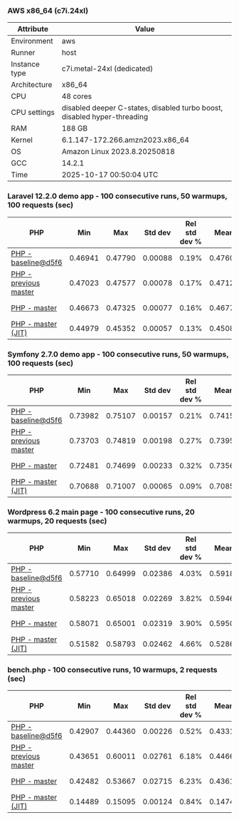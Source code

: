 ### AWS x86_64 (c7i.24xl)

|  Attribute    |     Value      |
|---------------|----------------|
| Environment   |aws|
| Runner        |host|
| Instance type |c7i.metal-24xl (dedicated)|
| Architecture  |x86_64
| CPU           |48 cores|
| CPU settings  |disabled deeper C-states, disabled turbo boost, disabled hyper-threading|
| RAM           |188 GB|
| Kernel        |6.1.147-172.266.amzn2023.x86_64|
| OS            |Amazon Linux 2023.8.20250818|
| GCC           |14.2.1|
| Time          |2025-10-17 00:50:04 UTC|

### Laravel 12.2.0 demo app - 100 consecutive runs, 50 warmups, 100 requests (sec)

|     PHP     |     Min     |     Max     |    Std dev   | Rel std dev % |  Mean  | Mean diff % |   Median   | Median diff % |   Skew  | P-value |  Instr count  |     Memory    |
|-------------|-------------|-------------|--------------|---------------|--------|-------------|------------|---------------|---------|---------|---------------|---------------|
|[PHP - baseline@d5f6](https://github.com/php/php-src/commit/d5f6e56610)|0.46941|0.47790|0.00088|0.19%|0.47607|0.00%|0.47603|0.00%|-4.107|0.999|180944211|43.67 MB|
|[PHP - previous master](https://github.com/php/php-src/commit/264d650117)|0.47023|0.47577|0.00078|0.17%|0.47129|-1.00%|0.47112|-1.03%|2.665|0.000|176332425|44.25 MB|
|[PHP - master](https://github.com/php/php-src/commit/009cf303f9)|0.46673|0.47325|0.00077|0.16%|0.46772|-1.75%|0.46754|-1.78%|3.965|0.000|176405211|44.25 MB|
|[PHP - master (JIT)](https://github.com/php/php-src/commit/009cf303f9)|0.44979|0.45352|0.00057|0.13%|0.45084|-5.30%|0.45080|-5.30%|1.421|0.000|147869509|53.39 MB|

### Symfony 2.7.0 demo app - 100 consecutive runs, 50 warmups, 100 requests (sec)

|     PHP     |     Min     |     Max     |    Std dev   | Rel std dev % |  Mean  | Mean diff % |   Median   | Median diff % |   Skew  | P-value |  Instr count  |     Memory    |
|-------------|-------------|-------------|--------------|---------------|--------|-------------|------------|---------------|---------|---------|---------------|---------------|
|[PHP - baseline@d5f6](https://github.com/php/php-src/commit/d5f6e56610)|0.73982|0.75107|0.00157|0.21%|0.74159|0.00%|0.74129|0.00%|4.413|0.999|291621384|40.28 MB|
|[PHP - previous master](https://github.com/php/php-src/commit/264d650117)|0.73703|0.74819|0.00198|0.27%|0.73951|-0.28%|0.73897|-0.31%|2.248|0.000|287318724|40.48 MB|
|[PHP - master](https://github.com/php/php-src/commit/009cf303f9)|0.72481|0.74699|0.00233|0.32%|0.73568|-0.80%|0.73514|-0.83%|1.000|0.000|287318816|40.51 MB|
|[PHP - master (JIT)](https://github.com/php/php-src/commit/009cf303f9)|0.70688|0.71007|0.00065|0.09%|0.70853|-4.46%|0.70845|-4.43%|0.300|0.000|267681724|47.79 MB|

### Wordpress 6.2 main page - 100 consecutive runs, 20 warmups, 20 requests (sec)

|     PHP     |     Min     |     Max     |    Std dev   | Rel std dev % |  Mean  | Mean diff % |   Median   | Median diff % |   Skew  | P-value |  Instr count  |     Memory    |
|-------------|-------------|-------------|--------------|---------------|--------|-------------|------------|---------------|---------|---------|---------------|---------------|
|[PHP - baseline@d5f6](https://github.com/php/php-src/commit/d5f6e56610)|0.57710|0.64999|0.02386|4.03%|0.59187|0.00%|0.58177|0.00%|1.883|0.999|1123343805|43.80 MB|
|[PHP - previous master](https://github.com/php/php-src/commit/264d650117)|0.58223|0.65018|0.02269|3.82%|0.59465|0.47%|0.58503|0.56%|1.894|0.000|1120238326|44.07 MB|
|[PHP - master](https://github.com/php/php-src/commit/009cf303f9)|0.58071|0.65001|0.02319|3.90%|0.59504|0.53%|0.58506|0.57%|1.875|0.000|1120245355|44.07 MB|
|[PHP - master (JIT)](https://github.com/php/php-src/commit/009cf303f9)|0.51582|0.58793|0.02462|4.66%|0.52867|-10.68%|0.51785|-10.99%|1.797|0.000|866295411|61.50 MB|

### bench.php - 100 consecutive runs, 10 warmups, 2 requests (sec)

|     PHP     |     Min     |     Max     |    Std dev   | Rel std dev % |  Mean  | Mean diff % |   Median   | Median diff % |   Skew  | P-value |  Instr count  |     Memory    |
|-------------|-------------|-------------|--------------|---------------|--------|-------------|------------|---------------|---------|---------|---------------|---------------|
|[PHP - baseline@d5f6](https://github.com/php/php-src/commit/d5f6e56610)|0.42907|0.44360|0.00226|0.52%|0.43319|0.00%|0.43301|0.00%|1.367|0.999|2020638214|26.61 MB|
|[PHP - previous master](https://github.com/php/php-src/commit/264d650117)|0.43651|0.60011|0.02761|6.18%|0.44663|3.10%|0.43982|1.57%|4.068|0.000|2020595086|26.91 MB|
|[PHP - master](https://github.com/php/php-src/commit/009cf303f9)|0.42482|0.53667|0.02715|6.23%|0.43617|0.69%|0.42803|-1.15%|3.125|0.000|2020595015|26.91 MB|
|[PHP - master (JIT)](https://github.com/php/php-src/commit/009cf303f9)|0.14489|0.15095|0.00124|0.84%|0.14749|-65.95%|0.14735|-65.97%|0.364|0.000|536613136|27.68 MB|
